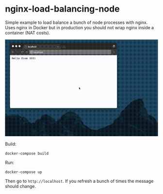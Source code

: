 # nginx-load-balancing-node

Simple example to load balance a bunch of node processes with nginx. Uses nginx
in Docker but in production you should not wrap nginx inside a container (NAT
costs).

![load-balance](load-balance.gif)

Build:
```
docker-compose build
```

Run:
```
docker-compose up
```

Then go to `http://localhost`. If you refresh a bunch of times the message should change.
